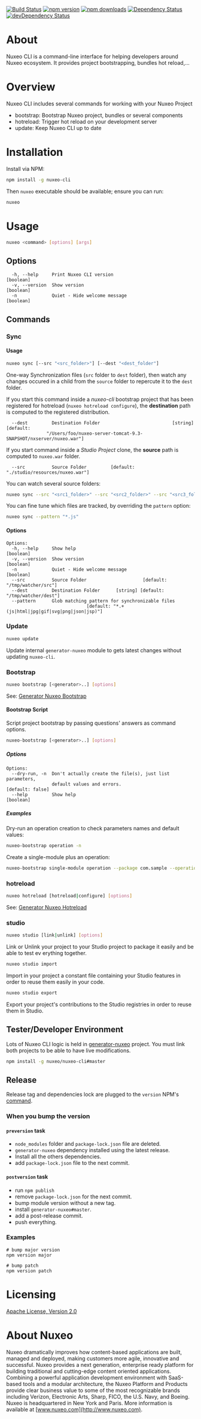 [![Build Status](https://qa.nuxeo.org/jenkins/buildStatus/icon?job=master/tools_nuxeo-cli-master/)](https://qa.nuxeo.org/jenkins/job/master/job/tools_nuxeo-cli-master//)
[![npm version](https://img.shields.io/npm/v/nuxeo-cli.svg?style=flat-square)](https://www.npmjs.com/package/nuxeo-cli)
[![npm downloads](https://img.shields.io/npm/dm/nuxeo-cli.svg?style=flat-square)](https://www.npmjs.com/package/nuxeo-cli)
[![Dependency Status](https://img.shields.io/david/nuxeo/nuxeo-cli.svg?style=flat-square)](https://david-dm.org/nuxeo/nuxeo-cli) [![devDependency Status](https://img.shields.io/david/dev/nuxeo/nuxeo-cli.svg?style=flat-square)](https://david-dm.org/nuxeo/nuxeo-cli#info=devDependencies)

# About

Nuxeo CLI is a command-line interface for helping developers around Nuxeo ecosystem. It provides project bootstrapping, bundles hot reload,...

# Overview

Nuxeo CLI includes several commands for working with your Nuxeo Project

- bootstrap: Bootstrap Nuxeo project, bundles or several components
- hotreload: Trigger hot reload on your development server
- update: Keep Nuxeo CLI up to date

# Installation

Install via NPM:

```bash
npm install -g nuxeo-cli
```

Then `nuxeo` executable should be available; ensure you can run:

```bash
nuxeo
```

# Usage

```bash
nuxeo <command> [options] [args]
```

## Options

```text
  -h, --help     Print Nuxeo CLI version                               [boolean]
  -v, --version  Show version                                          [boolean]
  -n             Quiet - Hide welcome message                          [boolean]
```

## Commands

### Sync

#### Usage

```bash
nuxeo sync [--src "<src_folder>"] [--dest "<dest_folder"]
```

One-way Synchronization files (`src` folder to `dest` folder), then watch any changes occured in a child from the `source` folder to repercute it to the `dest` folder.

If you start this command inside a *nuxeo-cli* bootstrap project that has been registered for hotreload (`nuxeo hotreload configure`), the **destination** path is computed to the registered distribution.

```text
  --dest         Destination Folder                           [string] [default:
               "/Users/foo/nuxeo-server-tomcat-9.3-SNAPSHOT/nxserver/nuxeo.war"]
```

If you start command inside a *Studio Project* clone, the **source** path is computed to `nuxeo.war` folder.

```text
  --src          Source Folder         [default: "./studio/resources/nuxeo.war"]
```

You can watch several source folders:

```bash
nuxeo sync --src "<src1_folder>" --src "<src2_folder>" --src "<src3_folder>" --dest "<dest_folder"
```

You can fine tune which files are tracked, by overriding the `pattern` option:

```bash
nuxeo sync --pattern "*.js"
```

#### Options

```text
Options:
  -h, --help     Show help                                             [boolean]
  -v, --version  Show version                                          [boolean]
  -n             Quiet - Hide welcome message                          [boolean]
  --src          Source Folder                     [default: "/tmp/watcher/src"]
  --dest         Destination Folder      [string] [default: "/tmp/watcher/dest"]
  --pattern      Glob matching pattern for synchronizable files
                              [default: "*.+(js|html|jpg|gif|svg|png|json|jsp)"]
```

### Update

```bash
nuxeo update
```

Update internal `generator-nuxeo` module to gets latest changes without updating `nuxeo-cli`.

### Bootstrap

```bash
nuxeo bootstrap [<generator>..] [options]
```

See: [Generator Nuxeo Bootstrap](https://github.com/nuxeo/generator-nuxeo/#available-generators)

#### Bootstrap Script

Script project bootstrap by passing questions' answers as command options.

```bash
nuxeo-bootstrap [<generator>..] [options]
```

##### Options

```text
Options:
  --dry-run, -n  Don't actually create the file(s), just list parameters,
                 default values and errors.                     [default: false]
  --help         Show help                                             [boolean]
```

##### Examples

Dry-run an operation creation to check parameters names and default values:

```bash
nuxeo-bootstrap operation -n
```

Create a single-module plus an operation:

```bash
nuxeo-bootstrap single-module operation --package com.sample --operation_name SampleOperation --operation_label="My Sample Operation"
```

### hotreload

```bash
nuxeo hotreload [hotreload|configure] [options]
```

See: [Generator Nuxeo Hotreload](https://github.com/nuxeo/generator-nuxeo/#hot-reload)

### studio

```bash
nuxeo studio [link|unlink] [options]
```

Link or Unlink your project to your Studio project to package it easily and be able to test ev erything together.

```bash
nuxeo studio import
```

Import in your project a constant file containing your Studio features in order to reuse them easily in your code.

```bash
nuxeo studio export
```

Export your project's contributions to the Studio registries in order to reuse them in Studio.

## Tester/Developer Environment

Lots of Nuxeo CLI logic is held in [generator-nuxeo](https://github.com/nuxeo/generator-nuxeo/) project. You must link both projects to be able to have live modifications.

```bash
npm install -g nuxeo/nuxeo-cli#master
```

## Release

Release tag and dependencies lock are plugged to the `version` NPM's [command](https://docs.npmjs.com/cli/version).

### When you bump the version

#### `preversion` task

- `node_modules` folder and `package-lock.json` file are deleted.
- `generator-nuxeo` dependency installed using the latest release.
- Install all the others dependencies.
- add `package-lock.json` file to the next commit.

#### `postversion` task

- run `npm publish`
- remove `package-lock.json` for the next commit.
- bump module version without a new tag.
- install `generator-nuxeo#master`.
- add a post-release commit.
- push everything.

### Examples

```
# bump major version
npm version major

# bump patch
npm version patch
```

# Licensing

[Apache License, Version 2.0](http://www.apache.org/licenses/LICENSE-2.0)

# About Nuxeo

Nuxeo dramatically improves how content-based applications are built, managed and deployed, making customers more agile, innovative and successful. Nuxeo provides a next generation, enterprise ready platform for building traditional and cutting-edge content oriented applications. Combining a powerful application development environment with SaaS-based tools and a modular architecture, the Nuxeo Platform and Products provide clear business value to some of the most recognizable brands including Verizon, Electronic Arts, Sharp, FICO, the U.S. Navy, and Boeing. Nuxeo is headquartered in New York and Paris. More information is available at [www.nuxeo.com](http://www.nuxeo.com).

